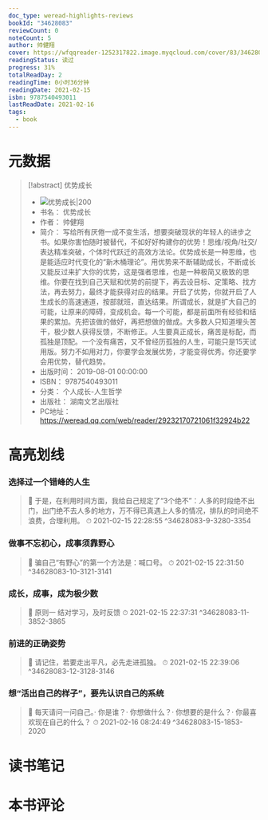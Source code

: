 ```yaml
---
doc_type: weread-highlights-reviews
bookId: "34628083"
reviewCount: 0
noteCount: 5
author: 帅健翔
cover: https://wfqqreader-1252317822.image.myqcloud.com/cover/83/34628083/t7_34628083.jpg
readingStatus: 读过
progress: 31%
totalReadDay: 2
readingTime: 0小时36分钟
readingDate: 2021-02-15
isbn: 9787540493011
lastReadDate: 2021-02-16
tags:
  - book
---
```

# 元数据
> [!abstract] 优势成长
> - ![ 优势成长|200](https://wfqqreader-1252317822.image.myqcloud.com/cover/83/34628083/t7_34628083.jpg)
> - 书名： 优势成长
> - 作者： 帅健翔
> - 简介： 写给所有厌倦一成不变生活，想要突破现状的年轻人的进步之书。如果你害怕随时被替代，不如好好构建你的优势！思维/视角/社交/表达精准突破，个体时代跃迁的高效方法论。优势成长是一种思维，也是能适应时代变化的“新木桶理论”。用优势来不断辅助成长，不断成长又能反过来扩大你的优势，这是强者思维，也是一种极简又极致的思维。你要在找到自己天赋和优势的前提下，再去设目标、定策略、找方法，再去努力，最终才能获得对应的结果。开启了优势，你就开启了人生成长的高速通道，按部就班，直达结果。所谓成长，就是扩大自己的可能，让原来的障碍，变成机会。每一个可能，都是前面所有经验和结果的累加。先把该做的做好，再把想做的做成。大多数人只知道埋头苦干，极少数人获得反馈，不断修正。人生要真正成长，痛苦是标配，而孤独是顶配。一个没有痛苦，又不曾经历孤独的人生，可能只是15天试用版。努力不如用对力，你要学会发展优势，才能变得优秀。你还要学会用优势，替代趋势。
> - 出版时间： 2019-08-01 00:00:00
> - ISBN： 9787540493011
> - 分类： 个人成长-人生哲学
> - 出版社： 湖南文艺出版社
> - PC地址：https://weread.qq.com/web/reader/29232170721061f32924b22

# 高亮划线

### 选择过一个错峰的人生

> 📌 于是，在利用时间方面，我给自己规定了“3个绝不”：人多的时段绝不出门，出门绝不去人多的地方，万不得已真遇上人多的情况，排队的时间绝不浪费，合理利用。 
> ⏱ 2021-02-15 22:28:55 ^34628083-9-3280-3354

### 做事不忘初心，成事须靠野心

> 📌 骗自己“有野心”的第一个方法是：喊口号。 
> ⏱ 2021-02-15 22:31:50 ^34628083-10-3121-3141

### 成长，成事，成为极少数

> 📌 原则一 结对学习，及时反馈 
> ⏱ 2021-02-15 22:37:31 ^34628083-11-3852-3865

### 前进的正确姿势

> 📌 请记住，若要走出平凡，必先走进孤独。 
> ⏱ 2021-02-15 22:39:06 ^34628083-12-3128-3146

### 想“活出自己的样子”，要先认识自己的系统

> 📌 每天请问一问自己。· 你是谁？· 你想做什么？· 你想要的是什么？· 你最喜欢现在自己的什么？ 
> ⏱ 2021-02-16 08:24:49 ^34628083-15-1853-2020

# 读书笔记

# 本书评论

